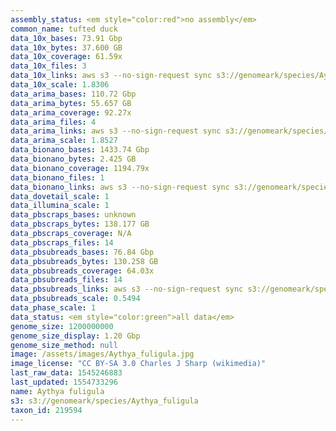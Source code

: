 ```yaml
---
assembly_status: <em style="color:red">no assembly</em>
common_name: tufted duck
data_10x_bases: 73.91 Gbp
data_10x_bytes: 37.600 GB
data_10x_coverage: 61.59x
data_10x_files: 3
data_10x_links: aws s3 --no-sign-request sync s3://genomeark/species/Aythya_fuligula/bAytFul2/genomic_data/10x/ .<br>
data_10x_scale: 1.8306
data_arima_bases: 110.72 Gbp
data_arima_bytes: 55.657 GB
data_arima_coverage: 92.27x
data_arima_files: 4
data_arima_links: aws s3 --no-sign-request sync s3://genomeark/species/Aythya_fuligula/bAytFul2/genomic_data/arima/ .<br>
data_arima_scale: 1.8527
data_bionano_bases: 1433.74 Gbp
data_bionano_bytes: 2.425 GB
data_bionano_coverage: 1194.79x
data_bionano_files: 1
data_bionano_links: aws s3 --no-sign-request sync s3://genomeark/species/Aythya_fuligula/bAytFul2/genomic_data/bionano/ .<br>
data_dovetail_scale: 1
data_illumina_scale: 1
data_pbscraps_bases: unknown
data_pbscraps_bytes: 138.177 GB
data_pbscraps_coverage: N/A
data_pbscraps_files: 14
data_pbsubreads_bases: 76.84 Gbp
data_pbsubreads_bytes: 130.258 GB
data_pbsubreads_coverage: 64.03x
data_pbsubreads_files: 14
data_pbsubreads_links: aws s3 --no-sign-request sync s3://genomeark/species/Aythya_fuligula/bAytFul2/genomic_data/pacbio/ . --exclude "*scraps.bam"<br>
data_pbsubreads_scale: 0.5494
data_phase_scale: 1
data_status: <em style="color:green">all data</em>
genome_size: 1200000000
genome_size_display: 1.20 Gbp
genome_size_method: null
image: /assets/images/Aythya_fuligula.jpg
image_license: "CC BY-SA 3.0 Charles J Sharp (wikimedia)"
last_raw_data: 1545246883
last_updated: 1554733296
name: Aythya fuligula
s3: s3://genomeark/species/Aythya_fuligula
taxon_id: 219594
---
```

